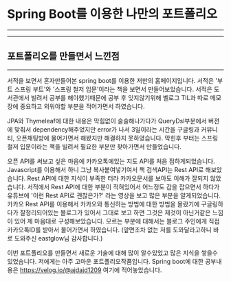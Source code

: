 # Spring Boot를 이용한 나만의 포트폴리오
---
---
## 포트폴리오를 만들면서 느낀점
---
서적을 보면서 혼자만들어본 spring boot를 이용한 저만의 홈페이지입니다.
서적은 '부트 스프링 부트'와 '스프링 철저 입문'이라는 책을 보면서 만들어보았습니다.
서적은 도서관에서 빌려서 공부를 해야했기때문에 공부 후 잊지않기위해 벨로그 TIL과 따로 메모장에 중요하고 외워야할 부분을 적어가면서 하였습니다.

JPA와 Thymeleaf에 대한 내용은 막힘없이 술술해나가다가 QueryDsl부분에서 버젼에 맞춰서 dependency해주었지만 error가 나서 3일이라는 시간을 구글링과 커뮤니티, 오픈채팅방에 물어가면서 해봤지만 해결하지 못하였습니다. 막힌후 부터는 스프링 철저 입문이라는 책을 빌려서 필요한 부분만 찾아가면서 만들었습니다.

오픈 API를 써보고 싶은 마음에 카카오톡에있는 지도 API를 처음 접하게되었습니다. Javascript를 이용해서 하니 그냥 복사붙여넣기여서 책 검색API는 Rest API로 해보았습니다. Rest API에 대한 지식이 부족한 터라 카카오문서를 보아도 이해가 잘되지 않았습니다. 서적에서 Rest API에 대한 부분이 적혀있어서 어느정도 감을 잡으면서 하다가 유튜브에 '이런 Rest API로 괜찮은가?' 라는 영상을 보고 많은 부분을 알게되었습니다.
카카오 Rest API를 이용해서 카카오와 통신하는 방법에 대한 방법을 몰랐기에 구글링하다가 잘정리되어있는 블로그가 있어서 그대로 보고 하면 그것은 제것이 아닌거같은 느낌이 있어 제 마음대로 구성해보았습니다. 모르는 부분에 대해서는 블로그 주인에게 직접 카카오톡ID를 받아서 물어가면서 하였습니다. (앞면조차 없는 저를 도와달라고하니 바로 도와주신 eastglow님 감사합니다.)

이번 포트폴리오를 만들면서 새로운 기술에 대해 많이 알수있었고 많은 지식을 쌓을수 있었습니다. 저에게는 아주 고마운 포트폴리오작품입니다.
Spring boot에 대한 공부내용은 https://velog.io/@ajdajd1209 여기에 적어놓았습니다.
